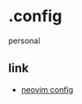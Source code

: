 # .config

personal

## link 
- [neovim config](https://github.com/deptno/nvim/blob/main/README.md)
